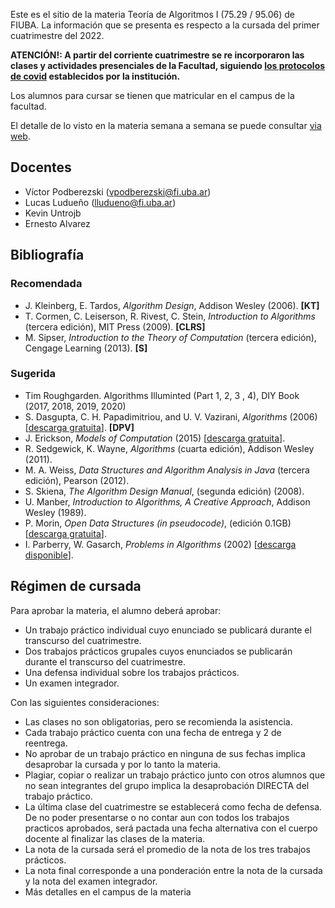 Este es el sitio de la materia Teoría de Algoritmos I (75.29 / 95.06) de FIUBA. 
La información que se presenta es respecto a la cursada del primer cuatrimestre del 2022.

<b>ATENCIÓN!: A partir del corriente cuatrimestre se re incorporaron las clases y actividades presenciales de la Facultad, siguiendo [los protocolos de covid](https://www.fi.uba.ar/institucional/secretarias/secretaria-de-habitat/area-de-coordinacion-en-higiene-y-seguridad-en-el-trabajo/protocolo-covid) establecidos por la institución.</b> 

Los alumnos para cursar se tienen que matricular en el campus de la facultad. 

El detalle de lo visto en la materia semana a semana se puede consultar [via web](https://docs.google.com/spreadsheets/u/1/d/e/2PACX-1vREqB1kbGZylS2_EBR-h7OHfBmCO-QCyi3AJU04j1uoRVcDieVVwKu1oncbxZMp9YU1LMB0q3-jcniU/pubhtml?gid=381044700&single=true).


## Docentes

  - Víctor Podberezski (vpodberezski@fi.uba.ar)
  - Lucas Ludueño (lludueno@fi.uba.ar)
  - Kevin Untrojb
  - Ernesto Alvarez
  
## Bibliografía

### Recomendada
  - J. Kleinberg, E. Tardos, _Algorithm Design_, Addison Wesley (2006). **[KT]**
  - T. Cormen, C. Leiserson, R. Rivest, C. Stein, _Introduction to Algorithms_ (tercera edición), MIT Press (2009). **[CLRS]**
  - M. Sipser, _Introduction to the Theory of Computation_ (tercera edición), Cengage Learning (2013). **[S]**

### Sugerida
  - Tim Roughgarden. Algorithms Illuminted (Part 1, 2, 3 , 4), DIY Book (2017, 2018, 2019, 2020) 
  - S. Dasgupta, C. H. Papadimitriou, and U. V. Vazirani, _Algorithms_ (2006) [[descarga gratuita](http://cseweb.ucsd.edu/~dasgupta/book/)]. **[DPV]**
  - J. Erickson, _Models of Computation_ (2015) [[descarga gratuita](http://jeffe.cs.illinois.edu/teaching/algorithms/)].
  - R. Sedgewick, K. Wayne, _Algorithms_ (cuarta edición), Addison Wesley (2011).
  - M. A. Weiss, _Data Structures and Algorithm Analysis in Java_  (tercera edición), Pearson (2012).
  - S. Skiena, _The Algorithm Design Manual_, (segunda edición) (2008).
  - U. Manber, _Introduction to Algorithms, A Creative Approach_, Addison Wesley (1989).
  - P. Morin, _Open Data Structures (in pseudocode)_, (edición 0.1GB) [[descarga gratuita](http://opendatastructures.org/)].
  - I. Parberry, W. Gasarch, _Problems in Algorithms_ (2002) [[descarga disponible](http://larc.unt.edu/ian/books/free/)].


## Régimen de cursada

Para aprobar la materia, el alumno deberá aprobar:

  - Un trabajo práctico individual cuyo enunciado se publicará durante el transcurso del cuatrimestre.
  - Dos trabajos prácticos grupales cuyos enunciados se publicarán durante el transcurso del cuatrimestre.
  - Una defensa individual sobre los trabajos prácticos.
  - Un examen integrador.

Con las siguientes consideraciones:

  - Las clases no son obligatorias, pero se recomienda la asistencia.
  - Cada trabajo práctico cuenta con una fecha de entrega y 2 de reentrega. 
  - No aprobar de un trabajo práctico en ninguna de sus fechas implica desaprobar la cursada y por lo tanto la materia.
  - Plagiar, copiar o realizar un trabajo práctico junto con otros alumnos que no sean integrantes del grupo implica la desaprobación DIRECTA del trabajo práctico.
  - La última clase del cuatrimestre se establecerá como fecha de defensa. De no poder presentarse o no contar aun con todos los trabajos practicos aprobados, será pactada una fecha alternativa con el cuerpo docente al finalizar las clases de la materia.
  - La nota de la cursada será el promedio de la nota de los tres trabajos prácticos.
  - La nota final corresponde a una ponderación entre la nota de la cursada y la nota del examen integrador.
  - Más detalles en el campus de la materia

